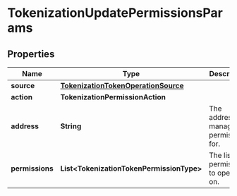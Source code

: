 

# TokenizationUpdatePermissionsParams


## Properties

| Name | Type | Description | Notes |
|------------ | ------------- | ------------- | -------------|
|**source** | [**TokenizationTokenOperationSource**](TokenizationTokenOperationSource.md) |  |  |
|**action** | **TokenizationPermissionAction** |  |  |
|**address** | **String** | The address to manage permissions for. |  |
|**permissions** | **List&lt;TokenizationTokenPermissionType&gt;** | The list of permissions to operate on. |  |



